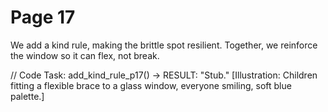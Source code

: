 
# Page 17

We add a kind rule, making the brittle spot resilient.
Together, we reinforce the window so it can flex, not break.

// Code Task: add_kind_rule_p17() → RESULT: "Stub."
[Illustration: Children fitting a flexible brace to a glass window, everyone smiling, soft blue palette.]
